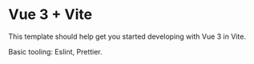 # Vue 3 + Vite

This template should help get you started developing with Vue 3 in Vite. 

Basic tooling:  Eslint, Prettier.
